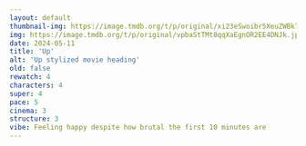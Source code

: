 ```yaml
---
layout: default
thumbnail-img: https://image.tmdb.org/t/p/original/xi23eSwoibr5XeuZWBkTIBcA8O2.png
img: https://image.tmdb.org/t/p/original/vpbaStTMt8qqXaEgnOR2EE4DNJk.jpg
date: 2024-05-11
title: 'Up'
alt: 'Up stylized movie heading'
old: false
rewatch: 4
characters: 4
super: 4
pace: 5
cinema: 3
structure: 3
vibe: Feeling happy despite how brutal the first 10 minutes are
---
```

